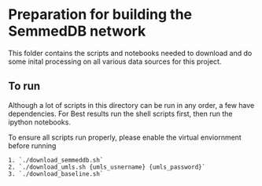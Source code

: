 # Preparation for building the SemmedDB network

This folder contains the scripts and notebooks needed to download and do some inital processing on
all various data sources for this project.

## To run

Although a lot of scripts in this directory can be run in any order, a few have dependencies.  For Best results
run the shell scripts first, then run the ipython notebooks.

To ensure all scripts run properly, please enable the virtual enviornment before running

    1. `./download_semmeddb.sh`
    2. `./download_umls.sh {umls_usnername} {umls_password}`
    3. `./download_baseline.sh`


